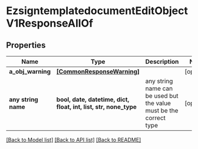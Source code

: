 # EzsigntemplatedocumentEditObjectV1ResponseAllOf


## Properties
Name | Type | Description | Notes
------------ | ------------- | ------------- | -------------
**a_obj_warning** | [**[CommonResponseWarning]**](CommonResponseWarning.md) |  | [optional] 
**any string name** | **bool, date, datetime, dict, float, int, list, str, none_type** | any string name can be used but the value must be the correct type | [optional]

[[Back to Model list]](../README.md#documentation-for-models) [[Back to API list]](../README.md#documentation-for-api-endpoints) [[Back to README]](../README.md)


